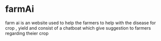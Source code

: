 # farmAi
farm ai is an website used to help the farmers to help with the disease for crop , yield and consist of a chatboat which give suggestion to farmers regarding theier crop
